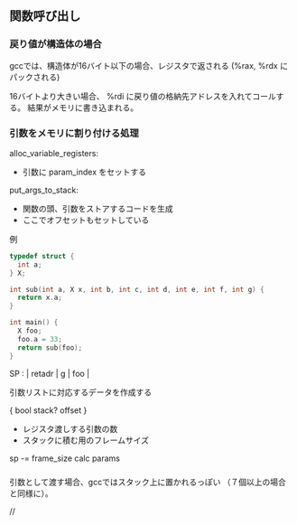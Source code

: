 
## 関数呼び出し

### 戻り値が構造体の場合

gccでは、構造体が16バイト以下の場合、レジスタで返される (%rax, %rdx にパックされる)

16バイトより大きい場合、
  %rdi に戻り値の格納先アドレスを入れてコールする。
  結果がメモリに書き込まれる。



### 引数をメモリに割り付ける処理

alloc_variable_registers:
  * 引数に param_index をセットする


put_args_to_stack:
  * 関数の頭、引数をストアするコードを生成
  * ここでオフセットもセットしている


例

```c
typedef struct {
  int a;
} X;

int sub(int a, X x, int b, int c, int d, int e, int f, int g) {
  return x.a;
}

int main() {
  X foo;
  foo.a = 33;
  return sub(foo);
}
```


SP : | retadr | g  | foo   |


引数リストに対応するデータを作成する

{
  bool stack?
  offset
}

  * レジスタ渡しする引数の数
  * スタックに積む用のフレームサイズ


  sp -= frame_size
  calc params



###

引数として渡す場合、gccではスタック上に置かれるっぽい
（７個以上の場合と同様に）。

//
